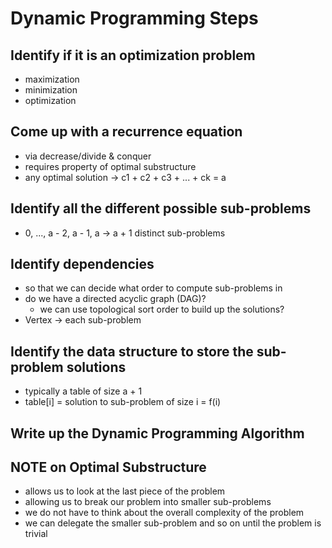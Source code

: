# Dynamic Programming Steps

## Identify if it is an optimization problem

- maximization
- minimization
- optimization

## Come up with a recurrence equation

- via decrease/divide & conquer
- requires property of optimal substructure
- any optimal solution -> c1 + c2 + c3 + ... + ck = a

## Identify all the different possible sub-problems

- 0, ..., a - 2, a - 1, a -> a + 1 distinct sub-problems

## Identify dependencies

- so that we can decide what order to compute sub-problems in
- do we have a directed acyclic graph (DAG)?
    - we can use topological sort order to build up the solutions?
- Vertex -> each sub-problem

## Identify the data structure to store the sub-problem solutions

- typically a table of size a + 1
- table[i] = solution to sub-problem of size i = f(i)

## Write up the Dynamic Programming Algorithm

## NOTE on Optimal Substructure

- allows us to look at the last piece of the problem
- allowing us to break our problem into smaller sub-problems
- we do not have to think about the overall complexity of the problem
- we can delegate the smaller sub-problem and so on until the problem is trivial
